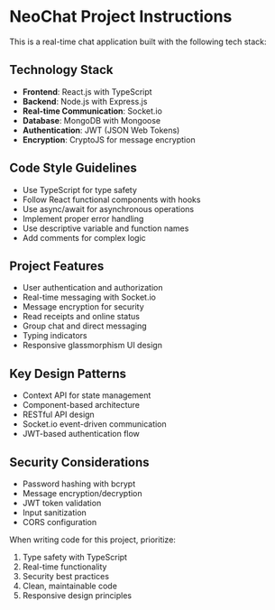 <!-- Use this file to provide workspace-specific custom instructions to Copilot. For more details, visit https://code.visualstudio.com/docs/copilot/copilot-customization#_use-a-githubcopilotinstructionsmd-file -->

# NeoChat Project Instructions

This is a real-time chat application built with the following tech stack:

## Technology Stack
- **Frontend**: React.js with TypeScript
- **Backend**: Node.js with Express.js
- **Real-time Communication**: Socket.io
- **Database**: MongoDB with Mongoose
- **Authentication**: JWT (JSON Web Tokens)
- **Encryption**: CryptoJS for message encryption

## Code Style Guidelines
- Use TypeScript for type safety
- Follow React functional components with hooks
- Use async/await for asynchronous operations
- Implement proper error handling
- Use descriptive variable and function names
- Add comments for complex logic

## Project Features
- User authentication and authorization
- Real-time messaging with Socket.io
- Message encryption for security
- Read receipts and online status
- Group chat and direct messaging
- Typing indicators
- Responsive glassmorphism UI design

## Key Design Patterns
- Context API for state management
- Component-based architecture
- RESTful API design
- Socket.io event-driven communication
- JWT-based authentication flow

## Security Considerations
- Password hashing with bcrypt
- Message encryption/decryption
- JWT token validation
- Input sanitization
- CORS configuration

When writing code for this project, prioritize:
1. Type safety with TypeScript
2. Real-time functionality
3. Security best practices
4. Clean, maintainable code
5. Responsive design principles
